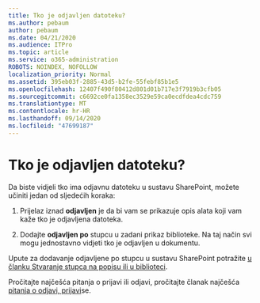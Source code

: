 ```yaml
---
title: Tko je odjavljen datoteku?
ms.author: pebaum
author: pebaum
ms.date: 04/21/2020
ms.audience: ITPro
ms.topic: article
ms.service: o365-administration
ROBOTS: NOINDEX, NOFOLLOW
localization_priority: Normal
ms.assetid: 395eb03f-2885-43d5-b2fe-55febf85b1e5
ms.openlocfilehash: 12407f490f80412d801d01b717e3f7919b3cfb05
ms.sourcegitcommit: c6692ce0fa1358ec3529e59ca0ecdfdea4cdc759
ms.translationtype: MT
ms.contentlocale: hr-HR
ms.lasthandoff: 09/14/2020
ms.locfileid: "47699187"
---
```

# <a name="who-has-a-file-checked-out"></a>Tko je odjavljen datoteku?

Da biste vidjeli tko ima odjavnu datoteku u sustavu SharePoint, možete učiniti jedan od sljedećih koraka:
  
1. Prijelaz iznad **odjavljen** je da bi vam se prikazuje opis alata koji vam kaže tko je odjavljena datoteka. 
    
2. Dodajte **odjavljen po** stupcu u zadani prikaz biblioteke. Na taj način svi mogu jednostavno vidjeti tko je odjavljen u dokumentu. 
    
Upute za dodavanje odjavljene po stupcu u sustavu SharePoint potražite [u članku Stvaranje stupca na popisu ili u biblioteci](https://go.microsoft.com/fwlink/?linkid=2019591). 
  
Pročitajte najčešća pitanja o prijavi ili odjavi, pročitajte članak najčešća [pitanja o odjavi, prijavi](https://go.microsoft.com/fwlink/?linkid=2018786)se.
  

